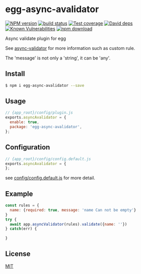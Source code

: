 # egg-async-avalidator

[![NPM version][npm-image]][npm-url]
[![build status][travis-image]][travis-url]
[![Test coverage][codecov-image]][codecov-url]
[![David deps][david-image]][david-url]
[![Known Vulnerabilities][snyk-image]][snyk-url]
[![npm download][download-image]][download-url]

[npm-image]: https://img.shields.io/npm/v/egg-async-avalidator.svg?style=flat-square
[npm-url]: https://npmjs.org/package/egg-async-avalidator
[travis-image]: https://img.shields.io/travis/eggjs/egg-async-avalidator.svg?style=flat-square
[travis-url]: https://travis-ci.org/eggjs/egg-async-avalidator
[codecov-image]: https://img.shields.io/codecov/c/github/eggjs/egg-async-avalidator.svg?style=flat-square
[codecov-url]: https://codecov.io/github/eggjs/egg-async-avalidator?branch=master
[david-image]: https://img.shields.io/david/eggjs/egg-async-avalidator.svg?style=flat-square
[david-url]: https://david-dm.org/eggjs/egg-async-avalidator
[snyk-image]: https://snyk.io/test/npm/egg-async-avalidator/badge.svg?style=flat-square
[snyk-url]: https://snyk.io/test/npm/egg-async-avalidator
[download-image]: https://img.shields.io/npm/dm/egg-async-avalidator.svg?style=flat-square
[download-url]: https://npmjs.org/package/egg-async-avalidator

<!--
Description here.
-->


Async validate plugin for egg

See [async-validator](https://github.com/yiminghe/async-validator) for more information such as custom rule.

The 'message' is not only a 'string', it can be 'any'.

## Install

```bash
$ npm i egg-async-avalidator --save
```

## Usage

```js
// {app_root}/config/plugin.js
exports.asyncAvalidator = {
  enable: true,
  package: 'egg-async-avalidator',
};
```

## Configuration

```js
// {app_root}/config/config.default.js
exports.asyncAvalidator = {
};
```

see [config/config.default.js](config/config.default.js) for more detail.

## Example

```js
const rules = {
  name: {required: true, message: 'name Can not be empty'}
}
try {
  await app.asyncValidator(rules).validate({name: ''})
} catch(err) {
  
}
```

## License

[MIT](LICENSE)
